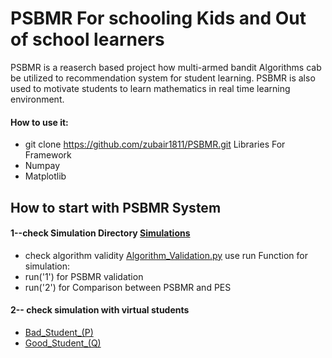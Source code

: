 # PSBMR For schooling Kids and Out of school learners
PSBMR is a reaserch based project how multi-armed bandit Algorithms cab be utilized to recommendation system for student learning. PSBMR is also used to motivate students to learn mathematics in real time learning environment.

#### How to use it:
* git clone https://github.com/zubair1811/PSBMR.git
Libraries For Framework
* Numpay
* Matplotlib
## How to start with PSBMR System
#### 1--check Simulation Directory   [Simulations](PSBMR/Recommendation_System/Simulations)
* check algorithm validity [Algorithm_Validation.py](PSBMR/Recommendation_System/Simulations/Algorithm_Validation.py) use run Function for   simulation: 
* run('1') for PSBMR validation 
* run('2') for Comparison between PSBMR and PES
#### 2-- check simulation with virtual students 
* [Bad_Student_(P)](Bad_Students_(P).py)
* [Good_Student_(Q)](PSBMR/Recommendation_System/Simulations/Good_Students_(Q).py) 
